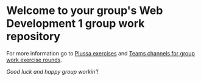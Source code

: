 # Welcome to your group's Web Development 1 group work repository

For more information go to [Plussa exercises](https://plus.tuni.fi/comp.cs.500/fall-2022/) and [Teams channels for group work exercise rounds](https://teams.microsoft.com/l/channel/19%3aa843f458e00c46718f433db62828c7c8%40thread.tacv2/Round%252008?groupId=b8ef51cb-e65d-4bd9-9f20-d28f64841c64&tenantId=fa6944af-cc7c-4cd8-9154-c01132798910).

_Good luck and happy group workin'!_
